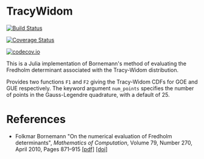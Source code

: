# TracyWidom

[![Build Status](https://travis-ci.org/quit()/TracyWidom.jl.svg?branch=master)](https://travis-ci.org/quit()/TracyWidom.jl)

[![Coverage Status](https://coveralls.io/repos/quit()/TracyWidom.jl/badge.svg?branch=master&service=github)](https://coveralls.io/github/quit()/TracyWidom.jl?branch=master)

[![codecov.io](http://codecov.io/github/quit()/TracyWidom.jl/coverage.svg?branch=master)](http://codecov.io/github/quit()/TracyWidom.jl?branch=master)

This is a Julia implementation of Bornemann's method of evaluating the Fredholm determinant associated with the Tracy-Widom distribution.

Provides two functions `F1` and `F2` giving the Tracy-Widom CDFs for GOE and GUE respectively. The keyword argument `num_points` specifies the number of points in the Gauss-Legendre quadrature, with a default of 25.

# References
- Folkmar Bornemann
    "On the numerical evaluation of Fredholm determinants",
    *Mathematics of Computation*,
    Volume 79, Number 270, April 2010, Pages 871–915
  [[pdf]](https://www.ams.org/journals/mcom/2010-79-270/S0025-5718-09-02280-7/S0025-5718-09-02280-7.pdf)
  [[doi]](https://doi.org/10.1090/S0025-5718-09-02280-7 )
